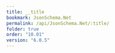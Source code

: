 ```yaml
---
title: __title
bookmark: JsonSchema.Net
permalink: /api/JsonSchema.Net/:title/
folder: true
order: "10.01"
version: "6.0.5"
---
```


